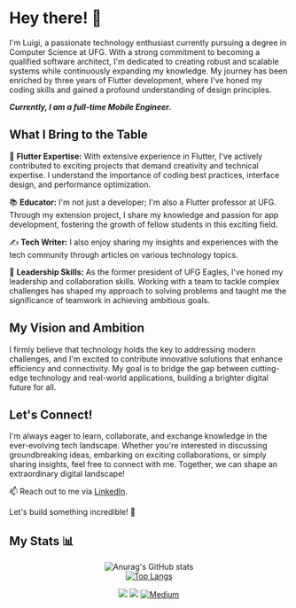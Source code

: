 # Hey there! 👋

I'm Luigi, a passionate technology enthusiast currently pursuing a degree in Computer Science at UFG. With a strong commitment to becoming a qualified software architect, I'm dedicated to creating robust and scalable systems while continuously expanding my knowledge. My journey has been enriched by three years of Flutter development, where I've honed my coding skills and gained a profound understanding of design principles.

**_Currently, I am a full-time Mobile Engineer._**

## What I Bring to the Table

📱 **Flutter Expertise:** With extensive experience in Flutter, I've actively contributed to exciting projects that demand creativity and technical expertise. I understand the importance of coding best practices, interface design, and performance optimization.

📚 **Educator:** I'm not just a developer; I'm also a Flutter professor at UFG. Through my extension project, I share my knowledge and passion for app development, fostering the growth of fellow students in this exciting field.

✍️ **Tech Writer:** I also enjoy sharing my insights and experiences with the tech community through articles on various technology topics.

👥 **Leadership Skills:** As the former president of UFG Eagles, I've honed my leadership and collaboration skills. Working with a team to tackle complex challenges has shaped my approach to solving problems and taught me the significance of teamwork in achieving ambitious goals.

## My Vision and Ambition

I firmly believe that technology holds the key to addressing modern challenges, and I'm excited to contribute innovative solutions that enhance efficiency and connectivity. My goal is to bridge the gap between cutting-edge technology and real-world applications, building a brighter digital future for all.

## Let's Connect!

I'm always eager to learn, collaborate, and exchange knowledge in the ever-evolving tech landscape. Whether you're interested in discussing groundbreaking ideas, embarking on exciting collaborations, or simply sharing insights, feel free to connect with me. Together, we can shape an extraordinary digital landscape!

📫 Reach out to me via [LinkedIn](https://www.linkedin.com/in/luigigontijo).

Let's build something incredible! 🚀

## My Stats 📊



 <div align="center">
  
![Anurag's GitHub stats](https://github-readme-stats.vercel.app/api?username=gontijol&show_icons=true&theme=tokyonight)     
[![Top Langs](https://github-readme-stats.vercel.app/api/top-langs/?username=gontijol&theme=tokyonight&layout=compact)](https://github.com/anuraghazra/github-readme-stats)
</div>
  
 <div align="center">
  
[<img src="https://img.shields.io/badge/Luigi Gontijo-%230077B5.svg?&style=for-the-badge&logo=linkedin&logoColor=white" />](https://www.linkedin.com/in/luigigontijo/) [<img src = "https://img.shields.io/badge/Luigi Gontijo-%23E4405F.svg?&style=for-the-badge&logo=instagram&logoColor=white">](https://www.instagram.com/luigicodes/) 
	[![Medium](https://img.shields.io/badge/Medium-12100E?style=for-the-badge&logo=medium&logoColor=white)](https://medium.com/@luigi.gontijo)

</div>


